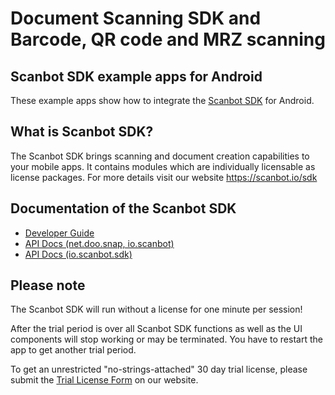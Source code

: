 # Document Scanning SDK and Barcode, QR code and MRZ scanning

## Scanbot SDK example apps for Android

These example apps show how to integrate the [Scanbot SDK](https://scanbot.io/sdk) for Android.


## What is Scanbot SDK?

The Scanbot SDK brings scanning and document creation capabilities to your mobile apps.
It contains modules which are individually licensable as license packages.
For more details visit our website https://scanbot.io/sdk


## Documentation of the Scanbot SDK

- [Developer Guide](https://github.com/doo/scanbot-sdk-example-android/wiki)
- [API Docs (net.doo.snap, io.scanbot)](https://scanbotsdk.github.io/documentation/android/api/net.doo.snap/)
- [API Docs (io.scanbot.sdk)](https://scanbotsdk.github.io/documentation/android/api/io.scanbot.sdk/)


## Please note

The Scanbot SDK will run without a license for one minute per session!

After the trial period is over all Scanbot SDK functions as well as the UI components will stop working or may be terminated.
You have to restart the app to get another trial period.

To get an unrestricted "no-strings-attached" 30 day trial license, please submit the [Trial License Form](https://scanbot.io/sdk/trial.html) on our website.
